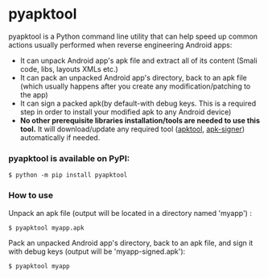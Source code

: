 # pyapktool

pyapktool is a Python command line utility that can help speed up common actions usually performed when reverse engineering 
Android apps:

* It can unpack Android app's apk file and extract all of its content (Smali code, libs, layouts XMLs etc.)
* It can pack an unpacked Android app's directory, back to an apk file (which usually happens after you create
any modification/patching to the app)
* It can sign a packed apk(by default-with debug keys. This is a required step in order to install your modified 
apk to any Android device)
* **No other prerequisite libraries installation/tools are needed to use this tool.** 
It will download/update any required tool ([apktool](https://github.com/iBotPeaches/Apktool), [apk-signer](https://github.com/patrickfav/uber-apk-signer)) automatically if needed.


### pyapktool is available on PyPI:

```
$ python -m pip install pyapktool
```

### How to use

Unpack an apk file (output will be located in a directory named 'myapp') :
```
$ pyapktool myapp.apk
```

Pack an unpacked Android app's directory, back to an apk file, and sign it with debug keys (output will be 'myapp-signed.apk'):
```
$ pyapktool myapp
```


